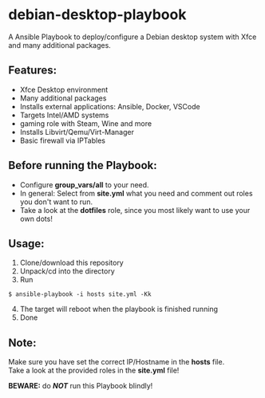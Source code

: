 # debian-desktop-playbook
A Ansible Playbook to deploy/configure a Debian desktop system with Xfce and many additional packages.

## Features:
- Xfce Desktop environment
- Many additional packages
- Installs external applications: Ansible, Docker, VSCode
- Targets Intel/AMD systems
- gaming role with Steam, Wine and more
- Installs Libvirt/Qemu/Virt-Manager
- Basic firewall via IPTables

## Before running the Playbook:
- Configure **group_vars/all** to your need.
- In general: Select from **site.yml** what you need and comment out roles you don't want to run.
- Take a look at the **dotfiles** role, since you most likely want to use your own dots!

## Usage:
1. Clone/download this repository
2. Unpack/cd into the directory
3. Run
```
$ ansible-playbook -i hosts site.yml -Kk
```
4. The target will reboot when the playbook is finished running
5. Done

## Note:
Make sure you have set the correct IP/Hostname in the **hosts** file.   
Take a look at the provided roles in the **site.yml** file!

**BEWARE:** do **_NOT_** run this Playbook blindly!
